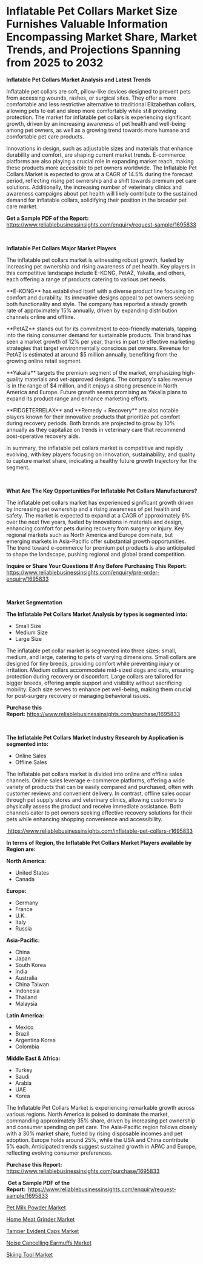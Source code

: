 <p><h1>Inflatable Pet Collars Market Size Furnishes Valuable Information Encompassing Market Share, Market Trends, and Projections Spanning from 2025 to 2032</h1></p><p><strong>Inflatable Pet Collars Market Analysis and Latest Trends</strong></p>
<p><p>Inflatable pet collars are soft, pillow-like devices designed to prevent pets from accessing wounds, rashes, or surgical sites. They offer a more comfortable and less restrictive alternative to traditional Elizabethan collars, allowing pets to eat and sleep more comfortably while still providing protection. The market for inflatable pet collars is experiencing significant growth, driven by an increasing awareness of pet health and well-being among pet owners, as well as a growing trend towards more humane and comfortable pet care products.</p><p>Innovations in design, such as adjustable sizes and materials that enhance durability and comfort, are shaping current market trends. E-commerce platforms are also playing a crucial role in expanding market reach, making these products more accessible to pet owners worldwide. The Inflatable Pet Collars Market is expected to grow at a CAGR of 14.5% during the forecast period, reflecting rising pet ownership and a shift towards premium pet care solutions. Additionally, the increasing number of veterinary clinics and awareness campaigns about pet health will likely contribute to the sustained demand for inflatable collars, solidifying their position in the broader pet care market.</p></p>
<p><strong>Get a Sample PDF of the Report:&nbsp;</strong> <a href="https://www.reliablebusinessinsights.com/enquiry/request-sample/1695833?utm_campaign=62&utm_medium=2&utm_source=Github&utm_content=ia&utm_term=05032025&utm_id=inflatable-pet-collars">https://www.reliablebusinessinsights.com/enquiry/request-sample/1695833</a></p>
<p>&nbsp;</p>
<p><strong>Inflatable Pet Collars Major Market Players</strong></p>
<p><p>The inflatable pet collars market is witnessing robust growth, fueled by increasing pet ownership and rising awareness of pet health. Key players in this competitive landscape include E-KONG, PetAZ, Yakalla, and others, each offering a range of products catering to various pet needs.</p><p>**E-KONG** has established itself with a diverse product line focusing on comfort and durability. Its innovative designs appeal to pet owners seeking both functionality and style. The company has reported a steady growth rate of approximately 15% annually, driven by expanding distribution channels online and offline.</p><p>**PetAZ** stands out for its commitment to eco-friendly materials, tapping into the rising consumer demand for sustainable products. This brand has seen a market growth of 12% per year, thanks in part to effective marketing strategies that target environmentally conscious pet owners. Revenue for PetAZ is estimated at around $5 million annually, benefiting from the growing online retail segment.</p><p>**Yakalla** targets the premium segment of the market, emphasizing high-quality materials and vet-approved designs. The company's sales revenue is in the range of $4 million, and it enjoys a strong presence in North America and Europe. Future growth seems promising as Yakalla plans to expand its product range and enhance marketing efforts.</p><p>**FIDGETERRELAX** and **Remedy + Recovery** are also notable players known for their innovative products that prioritize pet comfort during recovery periods. Both brands are projected to grow by 10% annually as they capitalize on trends in veterinary care that recommend post-operative recovery aids.</p><p>In summary, the inflatable pet collars market is competitive and rapidly evolving, with key players focusing on innovation, sustainability, and quality to capture market share, indicating a healthy future growth trajectory for the segment.</p></p>
<p>&nbsp;</p>
<p><strong>What Are The Key Opportunities For Inflatable Pet Collars Manufacturers?</strong></p>
<p><p>The inflatable pet collars market has experienced significant growth driven by increasing pet ownership and a rising awareness of pet health and safety. The market is expected to expand at a CAGR of approximately 6% over the next five years, fueled by innovations in materials and design, enhancing comfort for pets during recovery from surgery or injury. Key regional markets such as North America and Europe dominate, but emerging markets in Asia-Pacific offer substantial growth opportunities. The trend toward e-commerce for premium pet products is also anticipated to shape the landscape, pushing regional and global brand competition.</p></p>
<p><strong>Inquire or Share Your Questions If Any Before Purchasing This Report:</strong> <a href="https://www.reliablebusinessinsights.com/enquiry/pre-order-enquiry/1695833?utm_campaign=62&utm_medium=2&utm_source=Github&utm_content=ia&utm_term=05032025&utm_id=inflatable-pet-collars">https://www.reliablebusinessinsights.com/enquiry/pre-order-enquiry/1695833</a></p>
<p>&nbsp;</p>
<p><strong>Market Segmentation</strong></p>
<p><strong>The Inflatable Pet Collars Market Analysis by types is segmented into:</strong></p>
<p><ul><li>Small Size</li><li>Medium Size</li><li>Large Size</li></ul></p>
<p><p>The inflatable pet collar market is segmented into three sizes: small, medium, and large, catering to pets of varying dimensions. Small collars are designed for tiny breeds, providing comfort while preventing injury or irritation. Medium collars accommodate mid-sized dogs and cats, ensuring protection during recovery or discomfort. Large collars are tailored for bigger breeds, offering ample support and visibility without sacrificing mobility. Each size serves to enhance pet well-being, making them crucial for post-surgery recovery or managing behavioral issues.</p></p>
<p><strong>Purchase this Report:&nbsp;</strong><a href="https://www.reliablebusinessinsights.com/purchase/1695833?utm_campaign=62&utm_medium=2&utm_source=Github&utm_content=ia&utm_term=05032025&utm_id=inflatable-pet-collars">https://www.reliablebusinessinsights.com/purchase/1695833</a></p>
<p>&nbsp;</p>
<p><strong>The Inflatable Pet Collars Market Industry Research by Application is segmented into:</strong></p>
<p><ul><li>Online Sales</li><li>Offline Sales</li></ul></p>
<p><p>The inflatable pet collars market is divided into online and offline sales channels. Online sales leverage e-commerce platforms, offering a wide variety of products that can be easily compared and purchased, often with customer reviews and convenient delivery. In contrast, offline sales occur through pet supply stores and veterinary clinics, allowing customers to physically assess the product and receive immediate assistance. Both channels cater to pet owners seeking effective recovery solutions for their pets while enhancing shopping convenience and accessibility.</p></p>
<p><a href="https://www.reliablebusinessinsights.com/inflatable-pet-collars-r1695833?utm_campaign=62&utm_medium=2&utm_source=Github&utm_content=ia&utm_term=05032025&utm_id=inflatable-pet-collars">&nbsp;https://www.reliablebusinessinsights.com/inflatable-pet-collars-r1695833</a></p>
<p><strong>In terms of Region, the Inflatable Pet Collars Market Players available by Region are:</strong></p>
<p>
    <p> <strong> North America: </strong>
        <ul>
            <li>United States</li>
            <li>Canada</li>
        </ul>
        </p> 
    <p> <strong> Europe: </strong>
        <ul>
            <li>Germany</li>
            <li>France</li>
            <li>U.K.</li>
            <li>Italy</li>
            <li>Russia</li>
        </ul>
        </p> 
    <p> <strong> Asia-Pacific: </strong>
        <ul>
            <li>China</li>
            <li>Japan</li>
            <li>South Korea</li>
            <li>India</li>
            <li>Australia</li>
            <li>China Taiwan</li>
            <li>Indonesia</li>
            <li>Thailand</li>
            <li>Malaysia</li>
        </ul>
        </p> 
    <p> <strong> Latin America: </strong>
        <ul>
            <li>Mexico</li>
            <li>Brazil</li>
            <li>Argentina Korea</li>
            <li>Colombia</li>
        </ul>
        </p> 
    <p> <strong> Middle East & Africa: </strong>
        <ul>
            <li>Turkey</li>
            <li>Saudi</li>
            <li>Arabia</li>
            <li>UAE</li>
            <li>Korea</li>
        </ul>
    </p>
    </p>
<p><p>The Inflatable Pet Collars Market is experiencing remarkable growth across various regions. North America is poised to dominate the market, commanding approximately 35% share, driven by increasing pet ownership and consumer spending on pet care. The Asia-Pacific region follows closely with a 30% market share, fueled by rising disposable incomes and pet adoption. Europe holds around 25%, while the USA and China contribute 5% each. Anticipated trends suggest sustained growth in APAC and Europe, reflecting evolving consumer preferences.</p></p>
<p><strong>Purchase this Report: </strong><a href="https://www.reliablebusinessinsights.com/purchase/1695833?utm_campaign=62&utm_medium=2&utm_source=Github&utm_content=ia&utm_term=05032025&utm_id=inflatable-pet-collars">https://www.reliablebusinessinsights.com/purchase/1695833</a></p>
<p>&nbsp;<strong>Get a Sample PDF of the Report:&nbsp;&nbsp;</strong><a href="https://www.reliablebusinessinsights.com/enquiry/request-sample/1695833?utm_campaign=62&utm_medium=2&utm_source=Github&utm_content=ia&utm_term=05032025&utm_id=inflatable-pet-collars">https://www.reliablebusinessinsights.com/enquiry/request-sample/1695833</a></p>
<p><strong></strong></p>
<p><p><a href="https://github.com/knipsfilip8f/Market-Research-Report-List-1/blob/main/pet-milk-powder-market.md?utm_campaign=62&utm_medium=2&utm_source=Github&utm_content=ia&utm_term=05032025&utm_id=inflatable-pet-collars">Pet Milk Powder Market</a></p><p><a href="https://github.com/azetehhasle/Market-Research-Report-List-1/blob/main/home-meat-grinder-market.md?utm_campaign=62&utm_medium=2&utm_source=Github&utm_content=ia&utm_term=05032025&utm_id=inflatable-pet-collars">Home Meat Grinder Market</a></p><p><a href="https://github.com/ghimergela93/Market-Research-Report-List-1/blob/main/tamper-evident-caps-market.md?utm_campaign=62&utm_medium=2&utm_source=Github&utm_content=ia&utm_term=05032025&utm_id=inflatable-pet-collars">Tamper Evident Caps Market</a></p><p><a href="https://github.com/dovbusmrking/Market-Research-Report-List-1/blob/main/noise-cancelling-earmuffs-market.md?utm_campaign=62&utm_medium=2&utm_source=Github&utm_content=ia&utm_term=05032025&utm_id=inflatable-pet-collars">Noise Cancelling Earmuffs Market</a></p><p><a href="https://github.com/hacklmenckg6/Market-Research-Report-List-1/blob/main/skiing-tool-market.md?utm_campaign=62&utm_medium=2&utm_source=Github&utm_content=ia&utm_term=05032025&utm_id=inflatable-pet-collars">Skiing Tool Market</a></p></p>